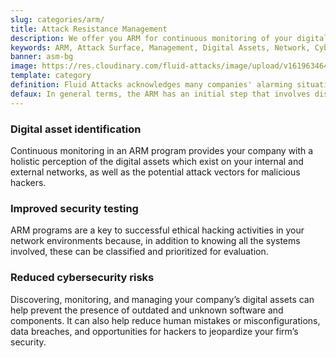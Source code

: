 ```yaml
---
slug: categories/arm/
title: Attack Resistance Management
description: We offer you ARM for continuous monitoring of your digital assets (attack surface) and to facilitate the identification of threats and security vulnerabilities.
keywords: ARM, Attack Surface, Management, Digital Assets, Network, Cybersecurity Ethical Hacking, Pentesting
banner: asm-bg
image: https://res.cloudinary.com/fluid-attacks/image/upload/v1619634644/airs/categories/cover-asm_zcl9ge.webp
template: category
definition: Fluid Attacks acknowledges many companies' alarming situation today in which their attack surfaces are amplified considerably as they implement multiple digital solutions which keep them in competition. An ‘attack surface’ includes all of your own as well as third-party hardware and software connected to the Internet which stores and handles your company's data. This entire collection of digital assets may contain security flaws or vulnerabilities at risk of being exploited by cybercriminals. Fluid Attacks provides you with an Attack Resistance Management platform (ARM). It is linked to our Continuous Hacking service in order to comprehensively evaluate your networks for potential risks and continually identify security vulnerabilities which need remediation. Fluid Attacks' ARM can help your company understand its exposure and reduce the corresponding attack surface.
defaux: In general terms, the ARM has an initial step that involves discovering all of the internet-facing digital assets (e.g., web apps, cloud, mobile apps, IoT, email servers) that use some of your corporate data. Then, it is necessary to classify these assets based on characteristics such as functionality and business criticality. Next, using security ratings or risk assessments and analytics for all digital assets, we prioritize some of them when looking for vulnerabilities through ethical hacking. As a last but simultaneously all-pervasive step, it is crucial to have continuous security monitoring of internal and external network environments and systems, updated on old and new vulnerabilities and threats—even considering malicious assets.
---
```


<div class="sect2">

### Digital asset identification

Continuous monitoring in an ARM program provides your company with a
holistic perception of the digital assets which exist on your internal
and external networks, as well as the potential attack vectors for
malicious hackers.

</div>

<div class="sect2">

### Improved security testing

ARM programs are a key to successful ethical hacking activities in your
network environments because, in addition to knowing all the systems
involved, these can be classified and prioritized for evaluation.

</div>

<div class="sect2">

### Reduced cybersecurity risks

Discovering, monitoring, and managing your company’s digital assets can
help prevent the presence of outdated and unknown software and
components. It can also help reduce human mistakes or misconfigurations,
data breaches, and opportunities for hackers to jeopardize your firm’s
security.

</div>
